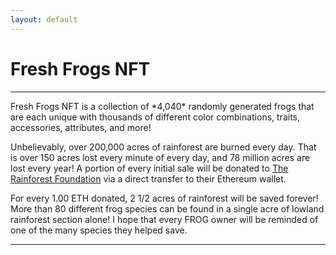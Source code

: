 ```yaml
---
layout: default
---
```

<h1 class="h1">Fresh Frogs NFT</h1><hr>
Fresh Frogs NFT is a collection of *4,040* randomly generated frogs that are each unique with thousands of different color combinations, traits, accessories, attributes, and more! 

Unbelievably, over 200,000 acres of rainforest are burned every day. That is over 150 acres lost every minute of every day, and 78 million acres are lost every year! A portion of every initial sale will be donated to [The Rainforest Foundation](https://rainforestfoundation.org/) via a direct transfer to their Ethereum wallet.

For every 1.00 ETH donated, 2 1/2 acres of rainforest will be saved forever! More than 80 different frog species can be found in a single acre of lowland rainforest section alone! I hope that every FROG owner will be reminded of one of the many species they helped save.
<hr>